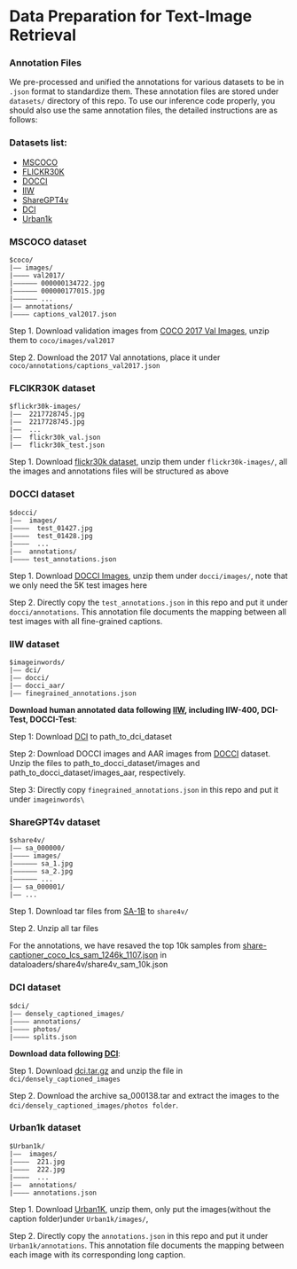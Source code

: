 # Data Preparation for Text-Image Retrieval

### Annotation Files
We pre-processed and unified the annotations for various datasets to be in `.json` format to standardize them. These annotation files are stored under `datasets/` directory of this repo. To use our inference code properly, you should also use the same annotation files, the detailed instructions are as follows:

### Datasets list:
- [MSCOCO](#coco)
- [FLICKR30K](#flickr)
- [DOCCI](#docci)
- [IIW](#IIW)
- [ShareGPT4v](#share4v)
- [DCI](#DCI)
- [Urban1k](#urban1k)


### <span id ='coco'> MSCOCO dataset
```
$coco/
|–– images/
|–––– val2017/
|–––––– 000000134722.jpg
|–––––– 000000177015.jpg
|–––––– ...
|–– annotations/
|–––– captions_val2017.json
```
Step 1. Download validation images from [COCO 2017 Val Images](https://cocodataset.org/#download), unzip them to `coco/images/val2017`

Step 2. Download the 2017 Val annotations, place it under `coco/annotations/captions_val2017.json`

### <span id ='coco'> FLCIKR30K dataset
```
$flickr30k-images/
|––  2217728745.jpg 
|––  2217728745.jpg
|––  ...
|––  flickr30k_val.json
|––  flickr30k_test.json
```
Step 1. Download  [flickr30k dataset](https://huggingface.co/datasets/nlphuji/flickr30k), unzip them under `flickr30k-images/`, all the images and annotations files will be structured as above

### <span id ='docci'> DOCCI dataset
```
$docci/
|––  images/
|––––  test_01427.jpg
|––––  test_01428.jpg
|––––  ...
|––  annotations/
|–––– test_annotations.json
```
Step 1. Download  [DOCCI Images](https://storage.googleapis.com/docci/data/docci_images.tar.gz), unzip them under `docci/images/`, note that we only need the 5K test images here

Step 2. Directly copy the `test_annotations.json` in this repo and put it under `docci/annotations`. This annotation file documents the mapping between all test images with all fine-grained captions.

### <span id ='iiw'> IIW dataset

```
$imageinwords/
|–– dci/
|–– docci/
|–– docci_aar/
|–– finegrained_annotations.json
```

**Download human annotated data following [IIW](https://github.com/google/imageinwords/tree/main/datasets), including IIW-400, DCI-Test, DOCCI-Test**:

Step 1: Download [DCI](https://github.com/facebookresearch/DCI) to path_to_dci_dataset

Step 2: Download DOCCI images and AAR images from [DOCCI](https://google.github.io/docci/#downloads) dataset. Unzip the files to path_to_docci_dataset/images and path_to_docci_dataset/images_aar, respectively.

Step 3: Directly copy `finegrained_annotations.json` in this repo and put it under `imageinwords\`


### <span id ='share4v'> ShareGPT4v dataset

```
$share4v/
|–– sa_000000/
|–––– images/
|–––––– sa_1.jpg
|–––––– sa_2.jpg
|–––––– ...
|–– sa_000001/
|–– ...
```

Step 1. Download tar files from [SA-1B](https://huggingface.co/datasets/sailvideo/SA-1B) to `share4v/`

Step 2. Unzip all tar files

For the annotations, we have resaved the top 10k samples from [share-captioner_coco_lcs_sam_1246k_1107.json](https://huggingface.co/datasets/Lin-Chen/ShareGPT4V/tree/main) in dataloaders/share4v/share4v_sam_10k.json


### <span id ='dci'> DCI dataset

```
$dci/
|–– densely_captioned_images/
|–––– annotations/
|–––– photos/
|–––– splits.json

```

**Download data following [DCI](https://github.com/facebookresearch/DCI)**:

Step 1. Download [dci.tar.gz](https://dl.fbaipublicfiles.com/densely_captioned_images/dci.tar.gz) and unzip the file in `dci/densely_captioned_images` 

Step 2. Download the archive sa_000138.tar and extract the images to the `dci/densely_captioned_images/photos folder`.


### <span id ='urban1k'> Urban1k dataset
```
$Urban1k/
|––  images/
|––––  221.jpg
|––––  222.jpg
|––––  ...
|––  annotations/
|–––– annotations.json
```
Step 1. Download  [Urban1K](https://huggingface.co/datasets/BeichenZhang/Urban1k), unzip them, only put the images(without the caption folder)under `Urban1k/images/`, 

Step 2. Directly copy the `annotations.json` in this repo and put it under `Urban1k/annotations`. This annotation file documents the mapping between each image with its corresponding long caption.
